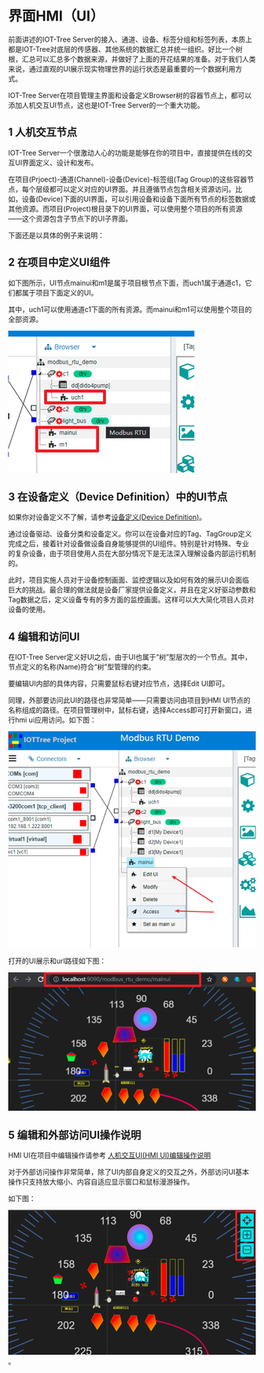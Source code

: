 界面HMI（UI）
==


前面讲述的IOT-Tree Server的接入、通道、设备、标签分组和标签列表，本质上都是IOT-Tree对底层的传感器、其他系统的数据汇总并统一组织。好比一个树根，汇总可以汇总多个数据来源，并做好了上面的开花结果的准备。对于我们人类来说，通过直观的UI展示现实物理世界的运行状态是最重要的一个数据利用方式。

IOT-Tree Server在项目管理主界面和设备定义Browser树的容器节点上，都可以添加人机交互UI节点，这也是IOT-Tree Server的一个重大功能。




## 1 人机交互节点

IOT-Tree Server一个很激动人心的功能是能够在你的项目中，直接提供在线的交互UI界面定义、设计和发布。

在项目(Prjoect)-通道(Channel)-设备(Device)-标签组(Tag Group)的这些容器节点，每个层级都可以定义对应的UI界面。并且遵循节点包含相关资源访问。比如，设备(Device)下面的UI界面，可以引用设备和设备下面所有节点的标签数据或其他资源。而项目(Project)根目录下的UI界面，可以使用整个项目的所有资源——这个资源包含子节点下的UI子界面。

下面还是以具体的例子来说明：





## 2 在项目中定义UI组件

如下图所示，UI节点mainui和m1是属于项目根节点下面，而uch1属于通道c1，它们都属于项目下面定义的UI。

其中，uch1可以使用通道c1下面的所有资源。而mainui和m1可以使用整个项目的全部资源。



<img src="../img/hmi_prj_ch.png"/>


## 3 在设备定义（Device Definition）中的UI节点

如果你对设备定义不了解，请参考[设备定义(Device Definition)][qn_devdef]。

通过设备驱动、设备分类和设备定义。你可以在设备对应的Tag、TagGroup定义完成之后，接着针对设备做设备自身能够提供的UI组件。特别是针对特殊、专业的复杂设备，由于项目使用人员在大部分情况下是无法深入理解设备内部运行机制的。

此时，项目实施人员对于设备控制画面、监控逻辑以及如何有效的展示UI会面临巨大的挑战。最合理的做法就是设备厂家提供设备定义，并且在定义好驱动参数和Tag数据之后，定义设备专有的多方面的监控画面。这样可以大大简化项目人员对设备的使用。






## 4 编辑和访问UI

在IOT-Tree Server定义好UI之后，由于UI也属于“树”型层次的一个节点。其中，节点定义的名称(Name)符合“树”型管理的约束。

要编辑UI内部的具体内容，只需要鼠标右键对应节点，选择Edit UI即可。

同理，外部要访问此UI的路径也非常简单——只需要访问由项目到HMI UI节点的名称组成的路径。在项目管理树中，鼠标右键，选择Access即可打开新窗口，进行hmi ui应用访问。如下图：



<img src="../img/hmi_prj_edit_access.png">


打开的UI展示和url路径如下图：


<img src="../img/hmi_access1.png">


## 5 编辑和外部访问UI操作说明

HMI UI在项目中编辑操作请参考 [人机交互UI(HMI UI)编辑操作说明][qn_hmi_edit]

对于外部访问操作非常简单，除了UI内部自身定义的交互之外，外部访问UI基本操作只支持放大缩小、内容自适应显示窗口和鼠标漫游操作。

如下图：





<img src="../img/hmi_access2.png">。

[qn_hmi_edit]: ./hmi_edit.md
[qn_devdef]: ../device/dev_def.md
